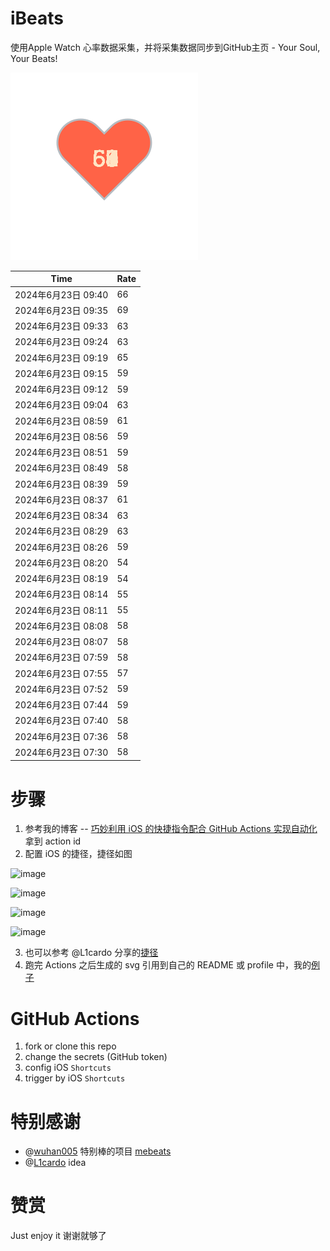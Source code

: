 # iBeats
使用Apple Watch 心率数据采集，并将采集数据同步到GitHub主页 - Your Soul, Your Beats!

![](./files/heart.svg)

<!--START_SECTION:my_heart_rate-->
| Time | Rate | 
 | ---- | ---- | 
| 2024年6月23日 09:40 | 66 |
| 2024年6月23日 09:35 | 69 |
| 2024年6月23日 09:33 | 63 |
| 2024年6月23日 09:24 | 63 |
| 2024年6月23日 09:19 | 65 |
| 2024年6月23日 09:15 | 59 |
| 2024年6月23日 09:12 | 59 |
| 2024年6月23日 09:04 | 63 |
| 2024年6月23日 08:59 | 61 |
| 2024年6月23日 08:56 | 59 |
| 2024年6月23日 08:51 | 59 |
| 2024年6月23日 08:49 | 58 |
| 2024年6月23日 08:39 | 59 |
| 2024年6月23日 08:37 | 61 |
| 2024年6月23日 08:34 | 63 |
| 2024年6月23日 08:29 | 63 |
| 2024年6月23日 08:26 | 59 |
| 2024年6月23日 08:20 | 54 |
| 2024年6月23日 08:19 | 54 |
| 2024年6月23日 08:14 | 55 |
| 2024年6月23日 08:11 | 55 |
| 2024年6月23日 08:08 | 58 |
| 2024年6月23日 08:07 | 58 |
| 2024年6月23日 07:59 | 58 |
| 2024年6月23日 07:55 | 57 |
| 2024年6月23日 07:52 | 59 |
| 2024年6月23日 07:44 | 59 |
| 2024年6月23日 07:40 | 58 |
| 2024年6月23日 07:36 | 58 |
| 2024年6月23日 07:30 | 58 |

<!--END_SECTION:my_heart_rate-->

# 步骤
1. 参考我的博客 -- [巧妙利用 iOS 的快捷指令配合 GitHub Actions 实现自动化](https://github.com/yihong0618/gitblog/issues/198) 拿到 action id
2. 配置 iOS 的捷径，捷径如图

![image](https://user-images.githubusercontent.com/15976103/122154218-0db0b480-ce97-11eb-93bb-5aec07c558dc.png)

![image](https://user-images.githubusercontent.com/15976103/122154236-186b4980-ce97-11eb-8e4b-70551a0391ae.png)

![image](https://user-images.githubusercontent.com/15976103/122154268-2d47dd00-ce97-11eb-902e-3acf292265a9.png)

![image](https://user-images.githubusercontent.com/15976103/122174055-fa144680-ceb4-11eb-9be2-3eb83cd516f7.png)

3. 也可以参考 @L1cardo 分享的[捷径](https://www.icloud.com/shortcuts/6ab6047b459c41ad822ad6b94b1c03d4)
4. 跑完 Actions 之后生成的 svg 引用到自己的 README 或 profile 中，我的[例子](https://github.com/yihong0618) 

# GitHub Actions

1. fork or clone this repo
2. change the secrets (GitHub token)
3. config iOS `Shortcuts` 
4. trigger by iOS `Shortcuts`

# 特别感谢
- @[wuhan005](https://github.com/wuhan005) 特别棒的项目 [mebeats](https://github.com/wuhan005/mebeats)
- @[L1cardo](https://github.com/L1cardo) idea

# 赞赏
Just enjoy it
谢谢就够了
